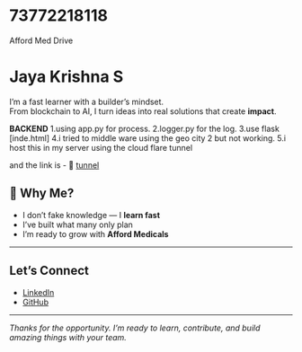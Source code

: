 # 73772218118
Afford Med Drive
# Jaya Krishna S 

I’m a fast learner with a builder’s mindset.  
From blockchain to AI, I turn ideas into real solutions that create **impact**.

**BACKEND**
1.using app.py for process.
2.logger.py for the log.
3.use flask [inde.html]
4.i tried to middle ware using the geo city 2 but not working.
5.i host this in my server using the cloud flare tunnel


and the link is - 🔹 [tunnel](https://affordmed.jayakrishna.xyz/)  


## 👀 Why Me?

* I don’t fake knowledge — I **learn fast**  
* I’ve built what many only plan  
* I’m ready to grow with **Afford Medicals**

---

## Let’s Connect

-  [LinkedIn](https://www.linkedin.com/in/jayakrishna-s)  
-  [GitHub](https://github.com/jayakrishnas)

---

*Thanks for the opportunity. I’m ready to learn, contribute, and build amazing things with your team.* 
